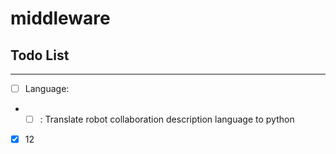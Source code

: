 # middleware

## Todo List
***
- [ ] Language: 
- - [ ] : Translate robot collaboration description language to python
- [x] 12